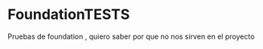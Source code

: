 FoundationTESTS
===============

Pruebas de foundation , quiero saber por que no nos sirven en el proyecto
